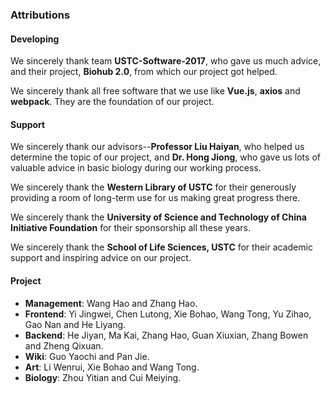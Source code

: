 ### Attributions

#### Developing

We sincerely thank team **USTC-Software-2017**, who gave us much advice, and their project, **Biohub 2.0**, from which our project got helped.

We sincerely thank all free software that we use like **Vue.js**, **axios** and **webpack**. They are the foundation of our project.

#### Support

We sincerely thank our advisors--**Professor Liu Haiyan**, who helped us determine the topic of our project, and **Dr. Hong Jiong**, who gave us lots of valuable advice in basic biology during our working process.

We sincerely thank the **Western Library of USTC** for their generously providing a room of long-term use for us making great progress there.

We sincerely thank the **University of Science and Technology of China Initiative Foundation** for their sponsorship all these years.

We sincerely thank the **School of Life Sciences, USTC** for their academic support and inspiring advice on our project.



#### Project

- **Management**: Wang Hao and Zhang Hao.
- **Frontend**: Yi Jingwei, Chen Lutong, Xie Bohao, Wang Tong, Yu Zihao, Gao Nan and He Liyang.
- **Backend**: He Jiyan, Ma Kai, Zhang Hao, Guan Xiuxian, Zhang Bowen and Zheng Qixuan.
- **Wiki**: Guo Yaochi and Pan Jie.
- **Art**: Li Wenrui, Xie Bohao and Wang Tong.
- **Biology**: Zhou Yitian and Cui Meiying.